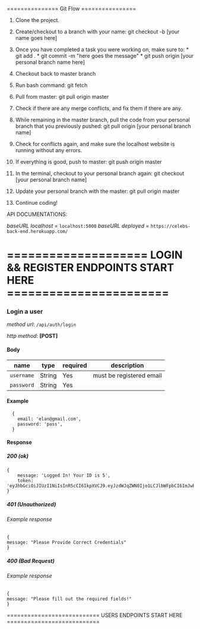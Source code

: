=============== Git Flow ================

1. Clone the project.

2. Create/checkout to a branch with your name: git checkout -b [your name goes here]

3. Once you have completed a task you were working on, make sure to: * git add . * git commit -m "here goes the message" * git push origin [your personal branch name here]

4. Checkout back to master branch

5. Run bash command: git fetch

6. Pull from master: git pull origin master

7. Check if there are any merge conflicts, and fix them if there are any.

8. While remaining in the master branch, pull the code from your personal branch that you previously pushed: git pull origin [your personal branch name]

9. Check for conflicts again, and make sure the localhost website is running without any errors.

10. If everything is good, push to master: git push origin master

11. In the terminal, checkout to your personal branch again: git checkout [your personal branch name]

12. Update your personal branch with the master: git pull origin master

13. Continue coding!




API DOCUMENTATIONS:

*baseURL localhost* = `localhost:5000`
*baseURL deployed* = `https://celebs-back-end.herokuapp.com/`

==================== LOGIN && REGISTER ENDPOINTS START HERE =======================
=========================================================================
### **Login a user**
*method url*: `/api/auth/login`

*http method*: **[POST]**

#### Body

| name       | type   | required | description              |
| ---------- | ------ | -------- | ------------------------ |
| `username` | String | Yes      | must be registered email |
| `password` | String | Yes      |                          |


#### Example
```
  {
    email: 'elan@gmail.com',
    password: 'pass',
  }
  ```
#### Response
##### 200 (ok)

```
{
    message: 'Logged In! Your ID is 5',
    token: 'eyJhbGciOiJIUzI1NiIsInR5cCI6IkpXVCJ9.eyJzdWJqZWN0Ijo1LCJlbWFpbCI6ImJwb2x0bEBnbWFpbC5jb20iLCJpYXQiOjE1NTU5NzAyMjMsImV4cCI6MTU1NjA1NjYyM30.lWi9hhalGt2ftr4Ju_jP12dCavZgXAMwABGYPzltwr8'
}
```
##### 401 (Unauthorized)
###### Example response
  ```
 { 
 message: "Please Provide Correct Credentials"
 }
 ```

##### 400 (Bad Request)
###### Example response
  ```
 { 
 message: "Please fill out the required fields!"
 }
 ```


 =========================== USERS ENDPOINTS START HERE ===========================